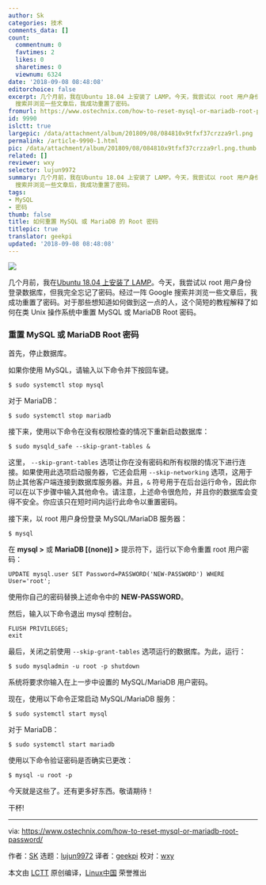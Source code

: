 ```yaml
---
author: Sk
categories: 技术
comments_data: []
count:
  commentnum: 0
  favtimes: 2
  likes: 0
  sharetimes: 0
  viewnum: 6324
date: '2018-09-08 08:48:08'
editorchoice: false
excerpt: 几个月前，我在Ubuntu 18.04 上安装了 LAMP。今天，我尝试以 root 用户身份登录数据库，但我完全忘记了密码。经过一阵 Google
  搜索并浏览一些文章后，我成功重置了密码。
fromurl: https://www.ostechnix.com/how-to-reset-mysql-or-mariadb-root-password/
id: 9990
islctt: true
largepic: /data/attachment/album/201809/08/084810x9tfxf37crzza9rl.png
permalink: /article-9990-1.html
pic: /data/attachment/album/201809/08/084810x9tfxf37crzza9rl.png.thumb.jpg
related: []
reviewer: wxy
selector: lujun9972
summary: 几个月前，我在Ubuntu 18.04 上安装了 LAMP。今天，我尝试以 root 用户身份登录数据库，但我完全忘记了密码。经过一阵 Google
  搜索并浏览一些文章后，我成功重置了密码。
tags:
- MySQL
- 密码
thumb: false
title: 如何重置 MySQL 或 MariaDB 的 Root 密码
titlepic: true
translator: geekpi
updated: '2018-09-08 08:48:08'
---
```


![](/data/attachment/album/201809/08/084810x9tfxf37crzza9rl.png)


几个月前，我在[Ubuntu 18.04 上安装了 LAMP](https://www.ostechnix.com/install-apache-mariadb-php-lamp-stack-ubuntu-16-04/)。今天，我尝试以 root 用户身份登录数据库，但我完全忘记了密码。经过一阵 Google 搜索并浏览一些文章后，我成功重置了密码。对于那些想知道如何做到这一点的人，这个简短的教程解释了如何在类 Unix 操作系统中重置 MySQL 或 MariaDB Root 密码。


### 重置 MySQL 或 MariaDB Root 密码


首先，停止数据库。


如果你使用 MySQL，请输入以下命令并下按回车键。



```
$ sudo systemctl stop mysql
```

对于 MariaDB：



```
$ sudo systemctl stop mariadb
```

接下来，使用以下命令在没有权限检查的情况下重新启动数据库：



```
$ sudo mysqld_safe --skip-grant-tables &
```

这里， `--skip-grant-tables` 选项让你在没有密码和所有权限的情况下进行连接。如果使用此选项启动服务器，它还会启用 `--skip-networking` 选项，这用于防止其他客户端连接到数据库服务器。并且，`&` 符号用于在后台运行命令，因此你可以在以下步骤中输入其他命令。请注意，上述命令很危险，并且你的数据库会变得不安全。你应该只在短时间内运行此命令以重置密码。


接下来，以 root 用户身份登录 MySQL/MariaDB 服务器：



```
$ mysql
```

在 **mysql >** 或 **MariaDB [(none)] >** 提示符下，运行以下命令重置 root 用户密码：



```
UPDATE mysql.user SET Password=PASSWORD('NEW-PASSWORD') WHERE User='root';
```

使用你自己的密码替换上述命令中的 **NEW-PASSWORD**。


然后，输入以下命令退出 mysql 控制台。



```
FLUSH PRIVILEGES;
exit
```

最后，关闭之前使用 `--skip-grant-tables` 选项运行的数据库。为此，运行：



```
$ sudo mysqladmin -u root -p shutdown
```

系统将要求你输入在上一步中设置的 MySQL/MariaDB 用户密码。


现在，使用以下命令正常启动 MySQL/MariaDB 服务：



```
$ sudo systemctl start mysql
```

对于 MariaDB：



```
$ sudo systemctl start mariadb
```

使用以下命令验证密码是否确实已更改：



```
$ mysql -u root -p
```

今天就是这些了。还有更多好东西。敬请期待！


干杯!




---


via: <https://www.ostechnix.com/how-to-reset-mysql-or-mariadb-root-password/>


作者：[SK](https://www.ostechnix.com/author/sk/) 选题：[lujun9972](https://github.com/lujun9972) 译者：[geekpi](https://github.com/geekpi) 校对：[wxy](https://github.com/wxy)


本文由 [LCTT](https://github.com/LCTT/TranslateProject) 原创编译，[Linux中国](https://linux.cn/) 荣誉推出